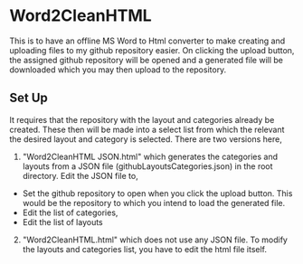 # Word2CleanHTML
This is to have an offline MS Word to Html converter to make creating and uploading files to my github repository easier.
On clicking the upload button, the assigned github repository will be opened and a generated file will be downloaded which you may then upload to the repository.
## Set Up
It requires that the repository with the layout and categories already be created. These then will be made into a select list from which the relevant the desired layout and category is selected. 
There are two versions here,
1. "Word2CleanHTML JSON.html" which generates the categories and layouts from a JSON file (githubLayoutsCategories.json) in the root directory. Edit the JSON file to,
* Set the github repository to open when you click the upload button. This would be the repository to which you intend to load the generated file. 
* Edit the list of categories,
* Edit the list of layouts
2. "Word2CleanHTML.html" which does not use any JSON file. To modify the layouts and categories list, you have to edit the html file itself.
